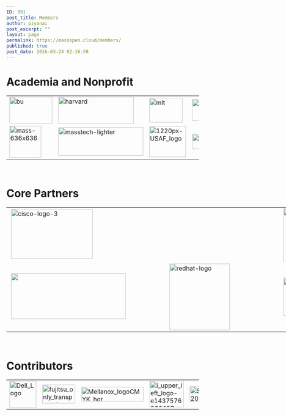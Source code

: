 ```yaml
---
ID: 991
post_title: Members
author: piyanai
post_excerpt: ""
layout: page
permalink: https://massopen.cloud/members/
published: true
post_date: 2016-03-24 02:16:59
---
```

<h1>Academia and Nonprofit</h1>
<table>
<tbody>
<tr>
<td><a href="http://www.bu.edu/"><img class="size-full wp-image-776 aligncenter" src="http://massopen.cloud/wp-content/uploads/2016/03/bu.jpg" alt="bu" width="112" height="70" /></a></td>
<td><a href="https://www.harvard.edu/"><img class="size-full wp-image-774 aligncenter" src="http://massopen.cloud/wp-content/uploads/2016/03/harvard.jpg" alt="harvard" width="197" height="70" /></a></td>
<td><a href="http://web.mit.edu/"><img class=" wp-image-775 aligncenter" src="http://massopen.cloud/wp-content/uploads/2016/03/mit.jpg" alt="mit" width="87" height="64" /></a></td>
<td><a href="http://www.northeastern.edu/"><img class=" wp-image-777 aligncenter" src="http://massopen.cloud/wp-content/uploads/2016/03/northeastern-300x62.jpg" alt="northeastern" width="276" height="57" /></a></td>
<td><a href="https://www.umass.edu/"><img class="size-full wp-image-778 aligncenter" src="http://massopen.cloud/wp-content/uploads/2016/03/umass.jpg" alt="umass" width="47" height="70" /></a></td>
</tr>
<tr>
<td><img class="wp-image-792 aligncenter" src="http://massopen.cloud/wp-content/uploads/2016/03/mass-636x636-300x300.png" alt="mass-636x636" width="83" height="83" /></td>
<td><a href="https://masstech.org/"><img class="wp-image-793 aligncenter" src="http://massopen.cloud/wp-content/uploads/2016/03/masstech-lighter-300x100.png" alt="masstech-lighter" width="222" height="74" /></a></td>
<td><a href="https://www.airforce.com/"><img class="wp-image-791 aligncenter" src="http://massopen.cloud/wp-content/uploads/2016/03/1220px-USAF_logo-300x252.png" alt="1220px-USAF_logo" width="96" height="81" /></a></td>
<td><a href="https://www.mghpcc.org/"><img class=" wp-image-773 aligncenter" src="http://massopen.cloud/wp-content/uploads/2016/03/MGHPCC.jpg" alt="MGHPCC" width="133" height="40" /></a></td>
<td></td>
</tr>
</tbody>
</table>
&nbsp;
<h1>Core Partners</h1>
<table style="width: 1200px;">
<tbody>
<tr>
<td style="width: 412.267px;"> <a href="https://www.cisco.com/"><img class="wp-image-781 alignright" src="http://massopen.cloud/wp-content/uploads/2016/03/cisco-logo-3-300x182.jpg" alt="cisco-logo-3" width="214" height="130" /></a></td>
<td style="width: 292.733px;"></td>
<td style="width: 478px;"><a href="https://www.intel.com/content/www/us/en/homepage.html"><img class="wp-image-780 alignleft" src="http://massopen.cloud/wp-content/uploads/2016/03/293px-Intel-logo.svg.png" alt="293px-Intel-logo.svg" width="210" height="139" /></a></td>
</tr>
<tr>
<td style="width: 412.267px;"> <img class="alignnone wp-image-3204 size-medium" src="https://massopen.cloud/wp-content/uploads/2016/03/na_logo_hrz_2c_rgb_lrg1-300x120.jpg" alt="" width="300" height="120" /></td>
<td style="width: 292.733px;"><a href="https://www.redhat.com/en"><img class="wp-image-787 aligncenter" src="http://massopen.cloud/wp-content/uploads/2016/03/redhat-logo-273x300.jpg" alt="redhat-logo" width="158" height="174" /></a></td>
<td style="width: 478px;"><a href="https://www.twosigma.com/"><img class="wp-image-785 aligncenter" src="http://massopen.cloud/wp-content/uploads/2016/03/TwoSigma-636x183-300x86.png" alt="TwoSigma-636x183" width="349" height="100" /></a></td>
</tr>
</tbody>
</table>
&nbsp;
<h1>Contributors</h1>
<table>
<tbody>
<tr>
<td><a href="http://www.dell.com/en-us/"><img class="wp-image-783 aligncenter" src="http://massopen.cloud/wp-content/uploads/2016/03/Dell_Logo-300x300.png" alt="Dell_Logo" width="70" height="70" /></a></td>
<td><a href="http://www.fujitsu.com/global/"><img class=" wp-image-784 aligncenter" src="http://massopen.cloud/wp-content/uploads/2016/03/fujitsu_only_transparent.png" alt="fujitsu_only_transparent" width="86" height="49" /></a></td>
<td><a href="http://www.mellanox.com/"><img class="wp-image-789 aligncenter" src="http://massopen.cloud/wp-content/uploads/2016/03/Mellanox_logoCMYK_hor.png" alt="Mellanox_logoCMYK_hor" width="163" height="38" /></a></td>
<td><a href="http://www.cambridgecomputer.com/web/"><img class="wp-image-782 aligncenter" src="http://massopen.cloud/wp-content/uploads/2016/03/i_upper_left_logo-e1437576266487.gif" alt="i_upper_left_logo-e1437576266487" width="89" height="69" /></a></td>
<td><a href="https://www.mathworks.com/"><img class="wp-image-790 aligncenter" src="http://massopen.cloud/wp-content/uploads/2016/03/Screen-Shot-2015-11-19-at-11.20.32-AM.png" alt="Screen-Shot-2015-11-19-at-11.20.32-AM" width="148" height="41" /></a></td>
</tr>
</tbody>
</table>
